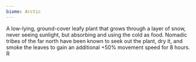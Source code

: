 ```yaml
---
biome: Arctic
---
```

A low-lying, ground-cover leafy plant that grows through a layer of snow, never seeing sunlight, but absorbing and using the cold as food. Nomadic tribes of the far north have been known to seek out the plant, dry it, and smoke the leaves to gain an additional +50% movement speed for 8 hours. R 


